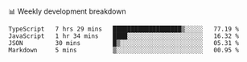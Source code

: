📊 Weekly development breakdown
<!--START_SECTION:waka-->
```text
TypeScript   7 hrs 29 mins   ███████████████████▒░░░░░   77.19 % 
JavaScript   1 hr 34 mins    ████░░░░░░░░░░░░░░░░░░░░░   16.32 % 
JSON         30 mins         █▒░░░░░░░░░░░░░░░░░░░░░░░   05.31 % 
Markdown     5 mins          ▒░░░░░░░░░░░░░░░░░░░░░░░░   00.95 % 
```
<!--END_SECTION:waka-->
